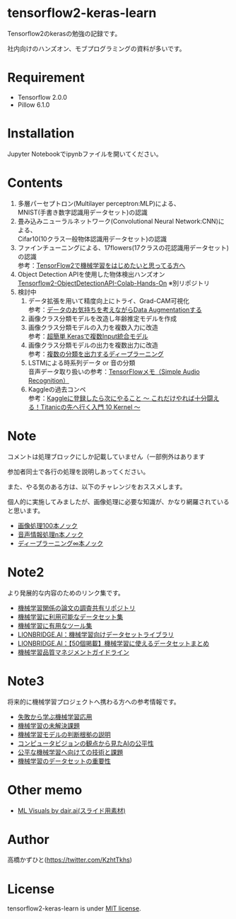 # tensorflow2-keras-learn
 Tensorflow2のkerasの勉強の記録です。
 
 社内向けのハンズオン、モブプログラミングの資料が多いです。

# Requirement
 
* Tensorflow 2.0.0
* Pillow 6.1.0
 
# Installation
 
Jupyter Notebookでipynbファイルを開いてください。

# Contents

1. 多層パーセプトロン(Multilayer perceptron:MLP)による、<br>MNIST(手書き数字認識用データセット)の認識
1. 畳み込みニューラルネットワーク(Convolutional Neural Network:CNN)による、<br>Cifar10(10クラス一般物体認識用データセット)の認識
1. ファインチューニングによる、17flowers(17クラスの花認識用データセット)の認識<br>参考：[TensorFlow2で機械学習をはじめたいと思ってる方へ](https://qiita.com/tatsuya11bbs/items/7d7a2c920730ae0c592a)
1. Object Detection APIを使用した物体検出ハンズオン<br>
[Tensorflow2-ObjectDetectionAPI-Colab-Hands-On](https://github.com/Kazuhito00/Tensorflow2-ObjectDetectionAPI-Colab-Hands-On) ※別リポジトリ
1. 検討中
    1. データ拡張を用いて精度向上にトライ、Grad-CAM可視化<br>参考：[データのお気持ちを考えながらData Augmentationする](https://blog.shikoan.com/manual-augmentation/)
    1. 画像クラス分類モデルを改造し年齢推定モデルを作成
    1. 画像クラス分類モデルの入力を複数入力に改造<br>参考：[超簡単 Kerasで複数Input統合モデル](https://qiita.com/FukuharaYohei/items/58cfbce0ed81833a2da1)
    1. 画像クラス分類モデルの出力を複数出力に改造<br>参考：[複数の分類を出力するディープラーニング](https://qiita.com/cvusk/items/1439c1c6dde160c48d13)
    1. LSTMによる時系列データ or 音の分類<br>音声データ取り扱いの参考：[TensorFlowメモ（Simple Audio Recognition）](https://work-in-progress.hatenablog.com/entry/2020/02/08/111004)
    1. Kaggleの過去コンペ<br>参考：[Kaggleに登録したら次にやること ～ これだけやれば十分闘える！Titanicの先へ行く入門 10 Kernel ～](https://qiita.com/upura/items/3c10ff6fed4e7c3d70f0)
    

# Note

コメントは処理ブロックにしか記載していません（一部例外はあります

参加者同士で各行の処理を説明しあってください。

また、やる気のある方は、以下のチャレンジをおススメします。

個人的に実施してみましたが、画像処理に必要な知識が、かなり網羅されていると思います。

* [画像処理100本ノック](https://github.com/yoyoyo-yo/Gasyori100knock)
* [音声情報処理n本ノック](https://github.com/tam17aki/speech_process_exercise)
* [ディープラーニング∞本ノック](https://github.com/yoyoyo-yo/DeepLearningMugenKnock)

# Note2
より発展的な内容のためのリンク集です。

* [機械学習関係の論文の調査共有リポジトリ](https://github.com/arXivTimes/arXivTimes)
* [機械学習に利用可能なデータセット集](https://github.com/arXivTimes/arXivTimes/tree/master/datasets)
* [機械学習に有用なツール集](https://github.com/arXivTimes/arXivTimes/tree/master/tools)
* [LIONBRIDGE.AI：機械学習向けデータセットライブラリ](https://lionbridge.ai/ja/datasets/library/)
* [LIONBRIDGE.AI：【50個掲載】機械学習に使えるデータセットまとめ](https://lionbridge.ai/ja/datasets/the-50-best-free-datasets-for-machine-learning/)
* [機械学習品質マネジメントガイドライン](https://www.cpsec.aist.go.jp/achievements/aiqm/)

# Note3
将来的に機械学習プロジェクトへ携わる方への参考情報です。

* [失敗から学ぶ機械学習応用](https://www.slideshare.net/HiroyukiMasuda1/ss-181844477)
* [機械学習の未解決課題](https://www.slideshare.net/HiroyukiMasuda1/unsolved-machine-learning-problems-196997933)
* [機械学習モデルの判断根拠の説明](https://www.slideshare.net/SatoshiHara3/ver2-225753735)
* [コンピュータビジョンの観点から見たAIの公平性](https://www.slideshare.net/cvpaperchallenge/ai-229094219)
* [公平な機械学習へ向けての技術と課題](https://qiita.com/ly9988/items/6017404d23cfd38500c1)
* [機械学習のデータセットの重要性](https://qiita.com/nonbiri15/items/b29fe079d359d531bf85)


# Other memo
* [ML Visuals by dair.ai(スライド用素材)](https://docs.google.com/presentation/d/11mR1nkIR9fbHegFkcFq8z9oDQ5sjv8E3JJp1LfLGKuk/edit#slide=id.p)
 
# Author
高橋かずひと(https://twitter.com/KzhtTkhs)
 
# License 
tensorflow2-keras-learn is under [MIT license](https://en.wikipedia.org/wiki/MIT_License).
